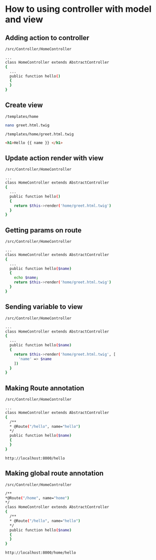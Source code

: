 # How to using controller with model and view

## Adding action to controller

`/src/Controller/HomeController`

```bash
...
class HomeController extends AbstractController
{
  ...
  public function hello()
  {
  }
}
```

## Create view

`/templates/home`

```bash
nano greet.html.twig
```

`/templates/home/greet.html.twig`

```html
<h1>Hello {{ name }} </h1>
```

## Update action render with view

`/src/Controller/HomeController`

```bash
...
class HomeController extends AbstractController
{
  ...
  public function hello()
  {
    return $this->render('home/greet.html.twig')
  }
}
```

## Getting params on route

`/src/Controller/HomeController`

```bash
...
class HomeController extends AbstractController
{
  ...
  public function hello($name)
  {
    echo $name;
    return $this->render('home/greet.html.twig')
  }
}
```

## Sending variable to view

`/src/Controller/HomeController`

```bash
...
class HomeController extends AbstractController
{
  ...
  public function hello($name)
  {
    return $this->render('home/greet.html.twig', [
      'name' => $name
    ])
  }
}
```

## Making Route annotation

`/src/Controller/HomeController`

```bash
...
class HomeController extends AbstractController
{
  /**
  * @Route("/hello", name="hello")
  */
  public function hello($name)
  {
  }
}
```

`http://localhost:8000/hello`

## Making global route annotation

`/src/Controller/HomeController`

```bash
/**
*@Route("/home", name="home")
*/
class HomeController extends AbstractController
{
  /**
  * @Route("/hello", name="hello")
  */
  public function hello($name)
  {
  }
}
```

`http://localhost:8000/home/hello`
